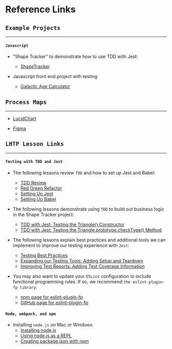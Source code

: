 # Reference Links

## ```Example Projects```
-------------------

#### ```Javascript```

* "Shape Tracker" to demonstrate how to use TDD with Jest:
  * [ShapeTracker](https://github.com/epicodus-lessons/section-5-shape-tracker)

* Javascript front end project with testing
  * [Galactic Age Calculator](https://github.com/ChrisKLoveless/Galactic-Age-Calculator.git)


## ```Process Maps```
---------------
* [LucidChart](https://www.lucidchart.com/pages/landing/process-map-software?utm_source=google&utm_medium=cpc&utm_campaign=_chart_en_us_desktop_search_nb_pmax_&km_CPC_CampaignId=18274025163&km_CPC_AdGroupID=&km_CPC_Keyword=&km_CPC_MatchType=&km_CPC_ExtensionID=&km_CPC_Network=x&km_CPC_AdPosition=&km_CPC_Creative=&km_CPC_TargetID=&km_CPC_Country=9032827&km_CPC_Device=c&km_CPC_placement=&km_CPC_target=&gclid=Cj0KCQiAic6eBhCoARIsANlox84FdUxH2nL4wNaT4DLVSEPbNJjLFrhLP2cEQHHK1jAd5w2L3cKIGIwaArMjEALw_wcB)
  
* [Figma](https://www.figma.com/templates/process-map-template/)


## ```LHTP Lesson Links```
------------------------

#### ```Testing with TDD and Jest```


* The following lessons review ```TDD``` and how to set up Jest and Babel:
  * [TDD Review](https://www.learnhowtoprogram.com/intermediate-javascript/test-driven-development-and-environments-with-javascript/tdd-review)
  * [Red Green Refactor](https://www.learnhowtoprogram.com/intermediate-javascript/test-driven-development-and-environments-with-javascript/red-green-refactor-workflow)
  * [Setting Up Jest](https://www.learnhowtoprogram.com/intermediate-javascript/test-driven-development-and-environments-with-javascript/setting-up-jest)
  * [Setting Up Babel](https://www.learnhowtoprogram.com/intermediate-javascript/test-driven-development-and-environments-with-javascript/setting-up-babel)

* The following lessons demonstrate using ```TDD``` to build out business logic in the Shape Tracker project:
  * [TDD with Jest: Testing the Triangle() Constructor](https://www.learnhowtoprogram.com/intermediate-javascript/test-driven-development-and-environments-with-javascript/tdd-with-jest-testing-the-triangle-constructor)
  * [TDD with Jest: Testing the Triangle.prototype.checkType() Method](https://www.learnhowtoprogram.com/intermediate-javascript/test-driven-development-and-environments-with-javascript/tdd-with-jest-testing-the-triangle-prototype-checktype-method)

* The following lessons explain best practices and additional tools we can implement to improve our testing experience with ```Jest```:
  * [Testing Best Practices](https://www.learnhowtoprogram.com/intermediate-javascript/test-driven-development-and-environments-with-javascript/testing-best-practices)
  * [Expanding our Testing Tools: Adding Setup and Teardown](https://www.learnhowtoprogram.com/intermediate-javascript/test-driven-development-and-environments-with-javascript/expanding-our-testing-tools-adding-setup-and-teardown)
  * [Improving Test Reports: Adding Test Coverage Information](https://www.learnhowtoprogram.com/intermediate-javascript/test-driven-development-and-environments-with-javascript/improving-test-reports-adding-test-coverage-information)

* You may also want to update your ```ESLint``` configuration to include functional programming rules. If so, we recommend ```the eslint-plugin-fp library```:
  * [npm page for eslint-plugin-fp](https://www.npmjs.com/package/eslint-plugin-fp)
  * [GitHub page for eslint-plugin-fp](https://github.com/jfmengels/eslint-plugin-fp)

#### ```Node, webpack, and npm```


* Installing ```node.js``` on Mac or Windows
  * [Installing node.js](https://www.learnhowtoprogram.com/intermediate-javascript/setting-up-javascript/installing-node-js)
  * [Using node.js as a REPL](https://www.learnhowtoprogram.com/react/functional-programming-with-javascript/using-node-in-the-command-line)
  * [Creating package.json with npm](https://www.learnhowtoprogram.com/intermediate-javascript/test-driven-development-and-environments-with-javascript/creating-a-package-json-with-npm)


